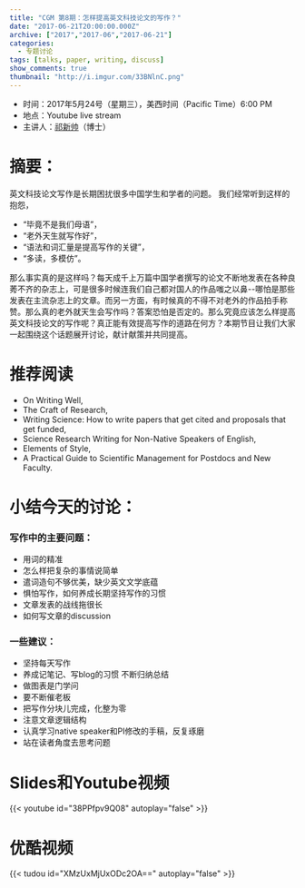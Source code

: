 ```yaml
---
title: "CGM 第8期：怎样提高英文科技论文的写作？"
date: "2017-06-21T20:00:00.000Z"
archive: ["2017","2017-06","2017-06-21"]
categories:
  - 专题讨论
tags: [talks, paper, writing, discuss]
show_comments: true
thumbnail: "http://i.imgur.com/33BNlnC.png"
---
```


- 时间：2017年5月24号（星期三），美西时间（Pacific Time）6:00 PM
- 地点：Youtube live stream
- 主讲人：[祁新帅](http://xinshuaiqi.weebly.com/)（博士）

# 摘要：

英文科技论文写作是长期困扰很多中国学生和学者的问题。
我们经常听到这样的抱怨，    

- “毕竟不是我们母语”，
- “老外天生就写作好”，
- “语法和词汇量是提高写作的关键”，
- “多读，多模仿”。

那么事实真的是这样吗？每天成千上万篇中国学者撰写的论文不断地发表在各种良莠不齐的杂志上，可是很多时候连我们自己都对国人的作品嗤之以鼻--哪怕是那些发表在主流杂志上的文章。而另一方面，有时候真的不得不对老外的作品拍手称赞。那么真的老外就天生会写作吗？答案恐怕是否定的。那么究竟应该怎么样提高英文科技论文的写作呢？真正能有效提高写作的道路在何方？本期节目让我们大家一起围绕这个话题展开讨论，献计献策并共同提高。

# 推荐阅读

- On Writing Well, 
- The Craft of Research, 
- Writing Science: How to write papers that get cited and proposals that get funded,
- Science Research Writing for Non-Native Speakers of English, 
- Elements of Style, 
- A Practical Guide to Scientific Management for Postdocs and New Faculty.

# 小结今天的讨论：

### 写作中的主要问题：
- 用词的精准
- 怎么样把复杂的事情说简单
- 遣词造句不够优美，缺少英文文学底蕴
- 惧怕写作，如何养成长期坚持写作的习惯
- 文章发表的战线拖很长
- 如何写文章的discussion

### 一些建议：
- 坚持每天写作
- 养成记笔记、写blog的习惯 不断归纳总结
- 做图表是门学问 
- 要不断催老板
- 把写作分块儿完成，化整为零
- 注意文章逻辑结构
- 认真学习native speaker和PI修改的手稿，反复琢磨
- 站在读者角度去思考问题


# Slides和Youtube视频

{{< youtube id="38PPfpv9Q08" autoplay="false" >}}


# 优酷视频

{{< tudou id="XMzUxMjUxODc2OA==" autoplay="false" >}}



